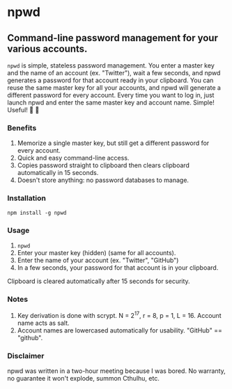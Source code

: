 # npwd
## Command-line password management for your various accounts.

`npwd` is simple, stateless password management. You enter a master key and the name of an account (ex. "Twitter"), wait a few seconds, and npwd generates a password for that account ready in your clipboard. You can reuse the same master key for all your accounts, and npwd will generate a different password for every account. Every time you want to log in, just launch npwd and enter the same master key and account name. Simple! Useful! :rainbow: :sparkling_heart:

### Benefits
1. Memorize a single master key, but still get a different password for every account.
2. Quick and easy command-line access.
3. Copies password straight to clipboard then clears clipboard automatically in 15 seconds.
4. Doesn't store anything: no password databases to manage.

### Installation
`npm install -g npwd`

### Usage
1. `npwd`
2. Enter your master key (hidden) (same for all accounts).
3. Enter the name of your account (ex. "Twitter", "GitHub")
4. In a few seconds, your password for that account is in your clipboard.

Clipboard is cleared automatically after 15 seconds for security.

### Notes
1. Key derivation is done with scrypt. N = 2<sup>17</sup>, r = 8, p = 1, L = 16. Account name acts as salt.
2. Account names are lowercased automatically for usability. "GitHub" == "github".

### Disclaimer
npwd was written in a two-hour meeting because I was bored. No warranty, no guarantee it won't explode, summon Cthulhu, etc.
